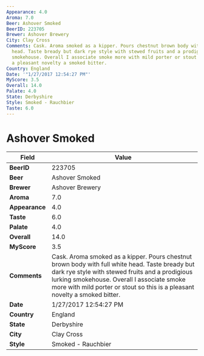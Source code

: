 ```yaml
---
Appearance: 4.0
Aroma: 7.0
Beer: Ashover Smoked
BeerID: 223705
Brewer: Ashover Brewery
City: Clay Cross
Comments: Cask. Aroma smoked as a kipper. Pours chestnut brown body with full white
  head. Taste bready but dark rye style with stewed fruits and a prodigious lurking
  smokehouse. Overall I associate smoke more with mild porter or stout so this is
  a pleasant novelty a smoked bitter.
Country: England
Date: '"1/27/2017 12:54:27 PM"'
MyScore: 3.5
Overall: 14.0
Palate: 4.0
State: Derbyshire
Style: Smoked - Rauchbier
Taste: 6.0
---
```


# Ashover Smoked

| Field         | Value |
|---------------|-------|
| **BeerID** | 223705 |
| **Beer** | Ashover Smoked |
| **Brewer** | Ashover Brewery |
| **Aroma** | 7.0 |
| **Appearance** | 4.0 |
| **Taste** | 6.0 |
| **Palate** | 4.0 |
| **Overall** | 14.0 |
| **MyScore** | 3.5 |
| **Comments** | Cask. Aroma smoked as a kipper. Pours chestnut brown body with full white head. Taste bready but dark rye style with stewed fruits and a prodigious lurking smokehouse. Overall I associate smoke more with mild porter or stout so this is a pleasant novelty a smoked bitter. |
| **Date** | 1/27/2017 12:54:27 PM |
| **Country** | England |
| **State** | Derbyshire |
| **City** | Clay Cross |
| **Style** | Smoked - Rauchbier |
